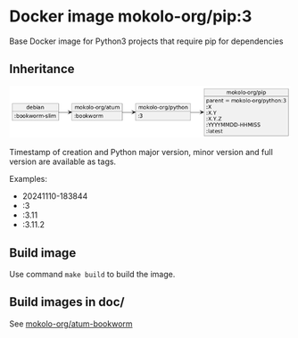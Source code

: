 # Docker image mokolo-org/pip:3

Base Docker image for Python3 projects that require pip for dependencies

## Inheritance

![Inheritance](doc/inheritance.png)

Timestamp of creation and Python major version,
minor version and full version
are available as tags.

Examples:

- 20241110-183844
- :3
- :3.11
- :3.11.2

## Build image

Use command `make build` to build the image.

## Build images in doc/

See [mokolo-org/atum-bookworm](https://github.com/fredvos/atum-bookworm?tab=readme-ov-file#build-images-in-doc)
